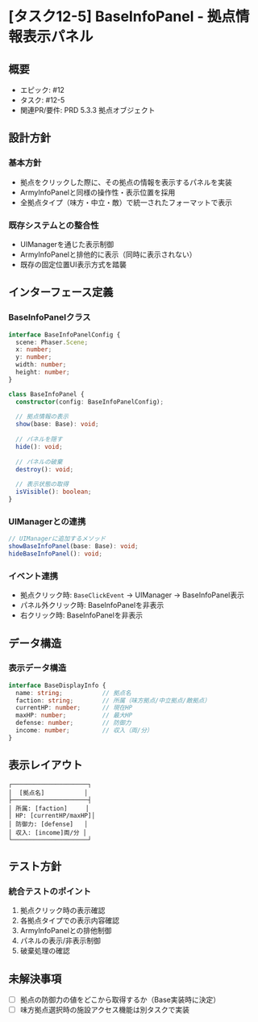 # [タスク12-5] BaseInfoPanel - 拠点情報表示パネル

## 概要
- エピック: #12
- タスク: #12-5
- 関連PR/要件: PRD 5.3.3 拠点オブジェクト

## 設計方針

### 基本方針
- 拠点をクリックした際に、その拠点の情報を表示するパネルを実装
- ArmyInfoPanelと同様の操作性・表示位置を採用
- 全拠点タイプ（味方・中立・敵）で統一されたフォーマットで表示

### 既存システムとの整合性
- UIManagerを通じた表示制御
- ArmyInfoPanelと排他的に表示（同時に表示されない）
- 既存の固定位置UI表示方式を踏襲

## インターフェース定義

### BaseInfoPanelクラス

```typescript
interface BaseInfoPanelConfig {
  scene: Phaser.Scene;
  x: number;
  y: number;
  width: number;
  height: number;
}

class BaseInfoPanel {
  constructor(config: BaseInfoPanelConfig);
  
  // 拠点情報の表示
  show(base: Base): void;
  
  // パネルを隠す
  hide(): void;
  
  // パネルの破棄
  destroy(): void;
  
  // 表示状態の取得
  isVisible(): boolean;
}
```

### UIManagerとの連携

```typescript
// UIManagerに追加するメソッド
showBaseInfoPanel(base: Base): void;
hideBaseInfoPanel(): void;
```

### イベント連携
- 拠点クリック時: `BaseClickEvent` → UIManager → BaseInfoPanel表示
- パネル外クリック時: BaseInfoPanelを非表示
- 右クリック時: BaseInfoPanelを非表示

## データ構造

### 表示データ構造

```typescript
interface BaseDisplayInfo {
  name: string;           // 拠点名
  faction: string;        // 所属（味方拠点/中立拠点/敵拠点）
  currentHP: number;      // 現在HP
  maxHP: number;          // 最大HP
  defense: number;        // 防御力
  income: number;         // 収入（両/分）
}
```

## 表示レイアウト

```
┌─────────────────────┐
│  [拠点名]           │
├─────────────────────┤
│ 所属: [faction]     │
│ HP: [currentHP/maxHP]│
│ 防御力: [defense]   │
│ 収入: [income]両/分 │
└─────────────────────┘
```

## テスト方針

### 統合テストのポイント
1. 拠点クリック時の表示確認
2. 各拠点タイプでの表示内容確認
3. ArmyInfoPanelとの排他制御
4. パネルの表示/非表示制御
5. 破棄処理の確認

## 未解決事項
- [ ] 拠点の防御力の値をどこから取得するか（Base実装時に決定）
- [ ] 味方拠点選択時の施設アクセス機能は別タスクで実装